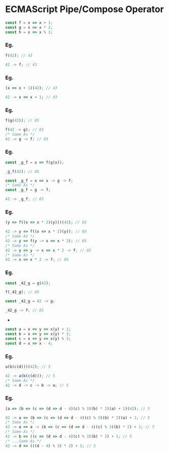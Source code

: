 ECMAScript Pipe/Compose Operator
================================

```javascript
const f = x => x + 1;
const g = x => x * 2;
const h = x => x % 3;
```

### Eg.

```javascript
f(42); // 43
```

```javascript
42 -> f; // 43
```

### Eg.

```javascript
(x => x + 1)(42); // 43
```

```javascript
42 -> x => x + 1; // 43
```

### Eg.

```javascript
f(g(42)); // 85
```

```javascript
f(42 -> g); // 85
/* Same As */
42 -> g -> f; // 85
```

### Eg.

```javascript
const _g_f = x => f(g(x));

_g_f(42); // 85
```

```javascript
const _g_f = x => x -> g -> f;
/* Same As */
const _g_f = g -> f;

42 -> _g_f; // 85
```

### Eg.

```javascript
(y => f((x => x * 2)(y)))(42); // 85
```

```javascript
42 -> y => f((x => x * 2)(y)); // 85
/* Same As */
42 -> y => f(y -> x => x * 2); // 85
/* Same As */
42 -> y => y -> x => x * 2 -> f; // 85
/* Same As */
42 -> x => x * 2 -> f; // 85
```

### Eg.

```javascript
const _42_g = g(42);

f(_42_g); // 85
```

```javascript
const _42_g = 42 -> g;

_42_g -> f; // 85
```

-

```javascript
const a = x => y => x(y) + 1;
const b = x => y => x(y) * 2;
const c = x => y => x(y) % 3;
const d = x => x - 4;
```

### Eg.

```javascript
a(b(c(d)))(42); // 5
```

```javascript
42 -> a(b(c(d))); // 5
/* Same As */
42 -> d -> c -> b -> a; // 5
```

### Eg.

```javascript
(a => (b => (c => (d => d - 4)(c) % 3)(b) * 2)(a) + 1)(42); // 5
```

```javascript
42 -> a => (b => (c => (d => d - 4)(c) % 3)(b) * 2)(a) + 1; // 5
/* Same As */
42 -> a => a -> (b => (c => (d => d - 4)(c) % 3)(b) * 2) + 1; // 5
/* Same As */
42 -> b => ((c => (d => d - 4)(c) % 3)(b) * 2) + 1; // 5
/* ...Same As */
42 -> d => (((d - 4) % 3) * 2) + 1; // 5
```

